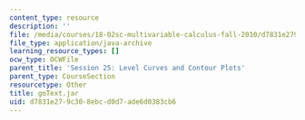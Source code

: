 ```yaml
---
content_type: resource
description: ''
file: /media/courses/18-02sc-multivariable-calculus-fall-2010/d7831e279c308ebcd0d7ade6d0383cb6_goText.jar
file_type: application/java-archive
learning_resource_types: []
ocw_type: OCWFile
parent_title: 'Session 25: Level Curves and Contour Plots'
parent_type: CourseSection
resourcetype: Other
title: goText.jar
uid: d7831e27-9c30-8ebc-d0d7-ade6d0383cb6
---
```


